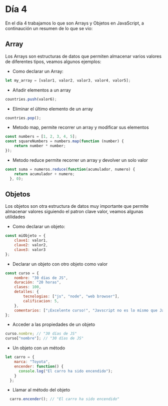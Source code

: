 # Día 4

En el día 4 trabajamos lo que son Arrays y Objetos en JavaScript, a continaución un resumen de lo que se vio:

## Array 

Los Arrays son estructuras de datos que permiten almacenar varios valores de diferentes tipos, veamos algunos ejemplos:

- Como declarar un Array:

```javascript
let my_array = [valor1, valor2, valor3, valor4, valor5];
```
- Añadir elementos a un array

```javascript
countries.push(valor6);
```

- Eliminar el último elemento de un array

```javascript
countries.pop();
```

- Metodo map, permite recorrer un array y modificar sus elementos

```javascript
const numbers = [1, 2, 3, 4, 5];
const squareNumbers = numbers.map(function (number) {
    return number * number;
});
```

- Metodo reduce permite recorrer un array y devolver un solo valor

```javascript
const suma = numeros.reduce(function(acumulador, numero) {
    return acumulador + numero;
  }, 0);
```

## Objetos

Los objetos son otra estructura de datos muy importante que permite almacenar valores siguiendo el patron clave valor, veamos algunas utilidades

- Como declarar un objeto:

```javascript
const miObjeto = {
	clave1: valor1, 
	clave2: valor2, 
	clave3: valor3
};
```

- Declarar un objeto con otro objeto como valor

```javascript
const curso = {
	nombre: "30 días de JS", 
	duración: "20 horas", 
	clases: 100,
	detalles: {
		tecnologias: ["js", "node", "web browser"],
		calificacion: 5,	
	},
	comentarios: ["¡Excelente curso!", "Javscript no es lo mismo que Java", "hola"]
};
```

- Acceder a las propiedades de un objeto

```javascript
curso.nombre; // "30 días de JS"
curso["nombre"]; // "30 días de JS"
```

- Un objeto con un método

```javascript
let carro = {
    marca: "Toyota",
    encender: function() {
      console.log("El carro ha sido encendido");
    }
  };
```

- Llamar al método del objeto

```javascript
  carro.encender(); // "El carro ha sido encendido"
```
